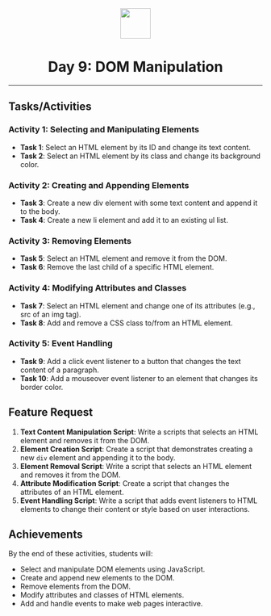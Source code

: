
<div align="center">
  <img height="60" src="https://img.icons8.com/color/344/javascript.png">
  <h1>Day 9: DOM Manipulation</h1>
</div>

---

## Tasks/Activities

### Activity 1: Selecting and Manipulating Elements

- **Task 1**: Select an HTML element by its ID and change its text content.
- **Task 2**: Select an HTML element by its class and change its background color.

### Activity 2: Creating and Appending Elements

- **Task 3**: Create a new div element with some text content and append it to the body.
- **Task 4**: Create a new li element and add it to an existing ul list.

### Activity 3: Removing Elements

- **Task 5**: Select an HTML element and remove it from the DOM.
- **Task 6**: Remove the last child of a specific HTML element.

### Activity 4: Modifying Attributes and Classes

- **Task 7**: Select an HTML element and change one of its attributes (e.g., src of an img tag).
- **Task 8**: Add and remove a CSS class to/from an HTML element.

### Activity 5: Event Handling

- **Task 9**: Add a click event listener to a button that changes the text content of a paragraph.
- **Task 10**: Add a mouseover event listener to an element that changes its border color.

## Feature Request

1. **Text Content Manipulation Script**: Write a scripts that selects an HTML element and removes it from the DOM.
2. **Element Creation Script**: Create a script that demonstrates creating a new `div` element and appending it to the body.
3. **Element Removal Script**: Write a script that selects an HTML element and removes it from the DOM.
4. **Attribute Modification Script**: Create a script that changes the attributes of an HTML element.
5. **Event Handling Script**: Write a script that adds event listeners to HTML elements to change their content or style based on user interactions.

## Achievements

By the end of these activities, students will:

- Select and manipulate DOM elements using JavaScript.
- Create and append new elements to the DOM.
- Remove elements from the DOM.
- Modify attributes and classes of HTML elements.
- Add and handle events to make web pages interactive.
